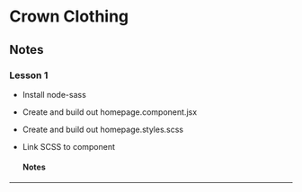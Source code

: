 # Crown Clothing

## Notes

### Lesson 1
- Install node-sass
- Create and build out homepage.component.jsx
- Create and build out homepage.styles.scss
- Link SCSS to component
  
  #### Notes
---

